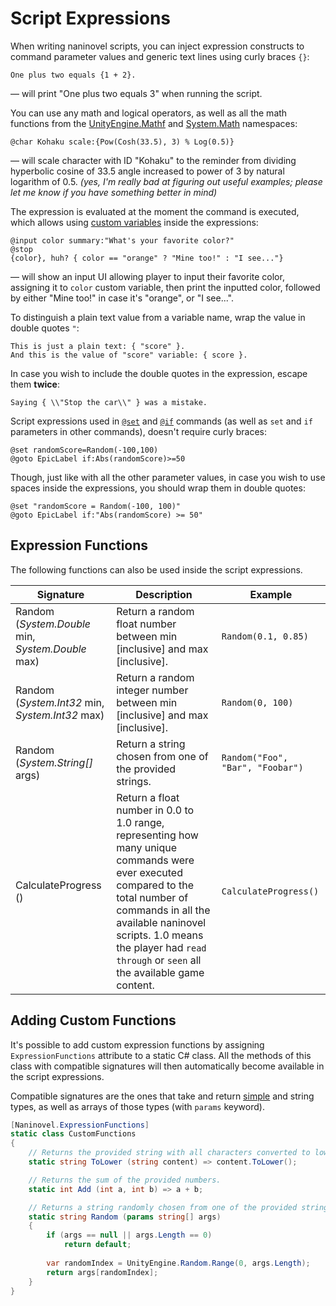 ﻿# Script Expressions

When writing naninovel scripts, you can inject expression constructs to command parameter values and generic text lines using curly braces `{}`:

```
One plus two equals {1 + 2}.
```

— will print "One plus two equals 3" when running the script.

You can use any math and logical operators, as well as all the math functions from the [UnityEngine.Mathf](https://docs.unity3d.com/ScriptReference/Mathf.html) and [System.Math](https://docs.microsoft.com/en-us/dotnet/api/system.math#methods) namespaces:

```
@char Kohaku scale:{Pow(Cosh(33.5), 3) % Log(0.5)}
```
— will scale character with ID "Kohaku" to the reminder from dividing hyperbolic cosine of 33.5 angle increased to power of 3 by natural logarithm of 0.5. *(yes, I'm really bad at figuring out useful examples; please let me know if you have something better in mind)*

The expression is evaluated at the moment the command is executed, which allows using [custom variables](/guide/custom-variables.md) inside the expressions:

```
@input color summary:"What's your favorite color?"
@stop
{color}, huh? { color == "orange" ? "Mine too!" : "I see..."}
```

— will show an input UI allowing player to input their favorite color, assigning it to `color` custom variable, then print the inputted color, followed by either "Mine too!" in case it's "orange", or "I see...".

To distinguish a plain text value from a variable name, wrap the value in double quotes `"`:

```
This is just a plain text: { "score" }.
And this is the value of "score" variable: { score }.
```
In case you wish to include the double quotes in the expression, escape them **twice**:

```
Saying { \\"Stop the car\\" } was a mistake.
```

Script expressions used in [`@set`](/api/#set) and [`@if`](/api/#if) commands (as well as `set` and `if` parameters in other commands), doesn't require curly braces:

```
@set randomScore=Random(-100,100)
@goto EpicLabel if:Abs(randomScore)>=50
```

Though, just like with all the other parameter values, in case you wish to use spaces inside the expressions, you should wrap them in double quotes:

```
@set "randomScore = Random(-100, 100)"
@goto EpicLabel if:"Abs(randomScore) >= 50"
```

## Expression Functions

The following functions can also be used inside the script expressions.

<div class="config-table">

Signature | Description | Example
--- | --- | ---
Random (*System.Double* min, *System.Double* max) | Return a random float number between min [inclusive] and max [inclusive]. | `Random(0.1, 0.85)`
Random (*System.Int32* min, *System.Int32* max) | Return a random integer number between min [inclusive] and max [inclusive]. | `Random(0, 100)`
Random (*System.String[]* args) | Return a string chosen from one of the provided strings. | `Random("Foo", "Bar", "Foobar")`
CalculateProgress () | Return a float number in 0.0 to 1.0 range, representing how many unique commands were ever executed compared to the total number of commands in all the available naninovel scripts. 1.0 means the player had `read through` or `seen` all the available game content. | `CalculateProgress()`

</div>

## Adding Custom Functions

It's possible to add custom expression functions by assigning `ExpressionFunctions` attribute to a static C# class. All the methods of this class with compatible signatures will then automatically become available in the script expressions. 

Compatible signatures are the ones that take and return [simple](https://docs.microsoft.com/en-us/dotnet/csharp/language-reference/keywords/value-types#simple-types) and string types, as well as arrays of those types (with `params` keyword).

```csharp
[Naninovel.ExpressionFunctions]
static class CustomFunctions
{
	// Returns the provided string with all characters converted to lower-case.
    static string ToLower (string content) => content.ToLower();

    // Returns the sum of the provided numbers.
    static int Add (int a, int b) => a + b;

    // Returns a string randomly chosen from one of the provided strings.
    static string Random (params string[] args) 
	{
		if (args == null || args.Length == 0) 
			return default;
        
        var randomIndex = UnityEngine.Random.Range(0, args.Length);
		return args[randomIndex];
	} 
}
```



